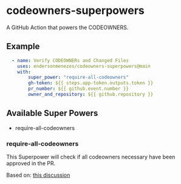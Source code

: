 # codeowners-superpowers
A GitHub Action that powers the CODEOWNERS.

## Example

```yaml
  - name: Verify CODEOWNERs and Changed Files
    uses: endersonmenezes/codeowners-superpowers@main
    with:
        super_power: "require-all-codeowners"
        gh-token: ${{ steps.app-token.outputs.token }}
        pr_number: ${{ github.event.number }}
        owner_and_repository: ${{ github.repository }}
```

## Available Super Powers

- require-all-codeowners

### require-all-codeowners

This Superpower will check if all codeowners necessary have been approved in the PR. 

Based on: [this discussion](https://github.com/isaacs/github/issues/1205)
